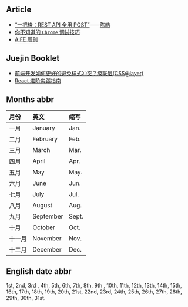 ## Article

- [“一把梭：REST API 全用 POST”](https://coolshell.cn/articles/22173.html)——[陈皓](https://coolshell.cn/articles/author/haoel)
- [你不知道的 `Chrome` 调试技巧](https://juejin.cn/book/6844733783166418958)
- [AIFE 周刊](https://aifeweekly.zhubai.love)

## Juejin Booklet

- [前端开发如何更好的避免样式冲突？级联层(CSS@layer)](https://mp.weixin.qq.com/s/4M-RvnTq8rJuKDC3VZOONQ)
- [React 进阶实践指南](https://juejin.cn/book/6945998773818490884)

## Months abbr

| 月份   | 英文      | 缩写  |
| :----- | :-------- | :---- |
| 一月   | January   | Jan.  |
| 二月   | February  | Feb.  |
| 三月   | March     | Mar.  |
| 四月   | April     | Apr.  |
| 五月   | May       | May.  |
| 六月   | June      | Jun.  |
| 七月   | July      | Jul.  |
| 八月   | August    | Aug.  |
| 九月   | September | Sept. |
| 十月   | October   | Oct.  |
| 十一月 | November  | Nov.  |
| 十二月 | December  | Dec.  |

## English date abbr

1st, 2nd, 3rd , 4th, 5th, 6th, 7th, 8th, 9th , 10th, 11th, 12th, 13th, 14th, 15th, 16th, 17th, 18th, 19th, 20th, 21st, 22nd, 23rd, 24th, 25th, 26th, 27th, 28th, 29th, 30th, 31st.
